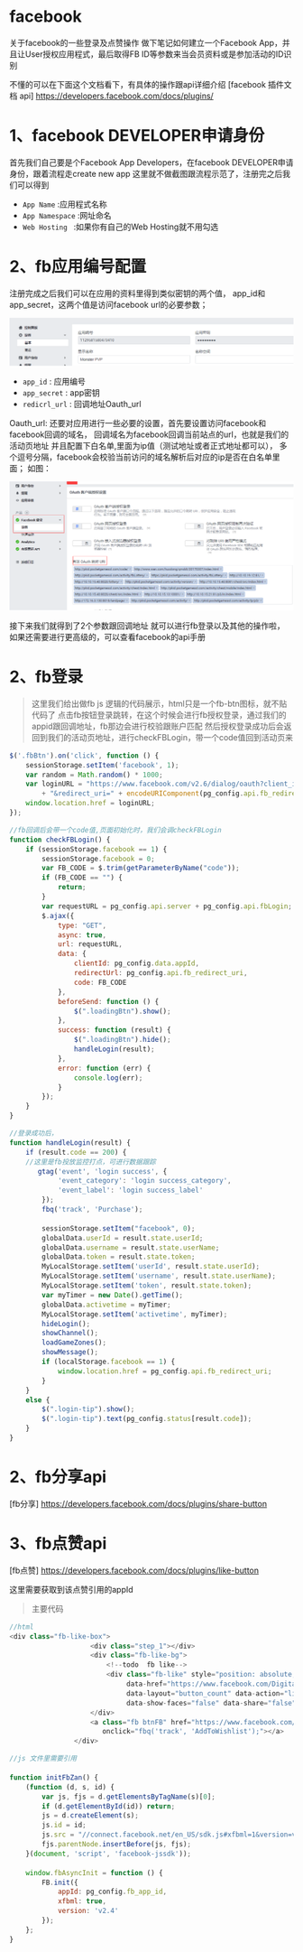 # facebook
关于facebook的一些登录及点赞操作
做下笔记如何建立一个Facebook App，并且让User授权应用程式，最后取得FB ID等参数来当会员资料或是参加活动的ID识别

不懂的可以在下面这个文档看下，有具体的操作跟api详细介绍
[facebook 插件文档 api] https://developers.facebook.com/docs/plugins/


# 1、facebook DEVELOPER申请身份
首先我们自己要是个Facebook App Developers，在facebook DEVELOPER申请身份，跟着流程走create new app
这里就不做截图跟流程示范了，注册完之后我们可以得到


- <code>App Name</code> :应用程式名称
- <code>App Namespace</code> :网址命名
- <code>Web Hosting </code> :如果你有自己的Web Hosting就不用勾选


# 2、fb应用编号配置
注册完成之后我们可以在应用的资料里得到类似密钥的两个值，
app_id和app_secret，这两个值是访问facebook url的必要参数；

![截图](https://github.com/JoPure/facebook/blob/master/img/3.png)

- <code>app_id</code> :      应用编号
- <code>app_secret</code>  :  app密钥
- <code>redicrl_url</code> : 回调地址Oauth_url

Oauth_url:
还要对应用进行一些必要的设置，首先要设置访问facebook和facebook回调的域名，
回调域名为facebook回调当前站点的url，也就是我们的活动页地址
并且配置下白名单,里面为ip值（测试地址或者正式地址都可以），
多个逗号分隔，facebook会校验当前访问的域名解析后对应的ip是否在白名单里面；
如图：

![截图](https://github.com/JoPure/facebook/blob/master/img/2.png)



接下来我们就得到了2个参数跟回调地址
就可以进行fb登录以及其他的操作啦，
如果还需要进行更高级的，可以查看facebook的api手册




# 2、fb登录
> 这里我们给出做fb js 逻辑的代码展示，html只是一个fb-btn图标，就不贴代码了
> 点击fb按钮登录跳转，在这个时候会进行fb授权登录，通过我们的appid跟回调地址，fb那边会进行校验跟账户匹配
> 然后授权登录成功后会返回到我们的活动页地址，进行checkFBLogin，带一个code值回到活动页来
```javascript
$('.fbBtn').on('click', function () {
    sessionStorage.setItem('facebook', 1);
    var random = Math.random() * 1000;
    var loginURL = "https://www.facebook.com/v2.6/dialog/oauth?client_id=" + pg_config.data.fb_app_id
        + "&redirect_uri=" + encodeURIComponent(pg_config.api.fb_redirect_uri) + "&r=" + random;
    window.location.href = loginURL;
});
```


```javascript
//fb回调后会带一个code值,页面初始化时，我们会调checkFBLogin
function checkFBLogin() {
    if (sessionStorage.facebook == 1) {
        sessionStorage.facebook = 0;
        var FB_CODE = $.trim(getParameterByName("code"));
        if (FB_CODE == "") {
            return;
        }
        var requestURL = pg_config.api.server + pg_config.api.fbLogin;
        $.ajax({
            type: "GET",
            async: true,
            url: requestURL,
            data: {
                clientId: pg_config.data.appId,
                redirectUrl: pg_config.api.fb_redirect_uri,
                code: FB_CODE
            },
            beforeSend: function () {
                $(".loadingBtn").show();
            },
            success: function (result) {
                $(".loadingBtn").hide();
                handleLogin(result);
            },
            error: function (err) {
                console.log(err);
            }
        });
    }
}
```

```javascript
//登录成功后，
function handleLogin(result) {
    if (result.code == 200) {
    //这里是fb投放监控打点，可进行数据跟踪
       gtag('event', 'login success', {
            'event_category': 'login success_category',
            'event_label': 'login success_label'
        });
        fbq('track', 'Purchase');
        
        sessionStorage.setItem("facebook", 0);
        globalData.userId = result.state.userId;
        globalData.username = result.state.userName;
        globalData.token = result.state.token;
        MyLocalStorage.setItem('userId', result.state.userId);
        MyLocalStorage.setItem('username', result.state.userName);
        MyLocalStorage.setItem('token', result.state.token);
        var myTimer = new Date().getTime();
        globalData.activetime = myTimer;
        MyLocalStorage.setItem('activetime', myTimer);
        hideLogin();
        showChannel();
        loadGameZones();
        showMessage();
        if (localStorage.facebook == 1) {
            window.location.href = pg_config.api.fb_redirect_uri;
        }
    }
    else {
        $(".login-tip").show();
        $(".login-tip").text(pg_config.status[result.code]);
    }
}
```



# 2、fb分享api
[fb分享] https://developers.facebook.com/docs/plugins/share-button

# 3、fb点赞api  
[fb点赞] https://developers.facebook.com/docs/plugins/like-button

这里需要获取到该点赞引用的appId
> 主要代码

```javascript
//html 
<div class="fb-like-box">
                    <div class="step_1"></div>
                    <div class="fb-like-bg">
                        <!--todo  fb like-->
                        <div class="fb-like" style="position: absolute; top: 20%; right: 18%;"
                             data-href="https://www.facebook.com/DigitalDuel"
                             data-layout="button_count" data-action="like" data-size="large"
                             data-show-faces="false" data-share="false"></div>
                    </div>
                    <a class="fb btnFB" href="https://www.facebook.com/DigitalDuel" target="_blank"
                       onclick="fbq('track', 'AddToWishlist');"></a>
                </div>
```
```javascript
//js 文件里需要引用

function initFbZan() {
    (function (d, s, id) {
        var js, fjs = d.getElementsByTagName(s)[0];
        if (d.getElementById(id)) return;
        js = d.createElement(s);
        js.id = id;
        js.src = "//connect.facebook.net/en_US/sdk.js#xfbml=1&version=v2.8&appId=" + pg_config.fb_app_id;
        fjs.parentNode.insertBefore(js, fjs);
    }(document, 'script', 'facebook-jssdk'));

    window.fbAsyncInit = function () {
        FB.init({
            appId: pg_config.fb_app_id,
            xfbml: true,
            version: 'v2.4'
        });
    };
}

```


